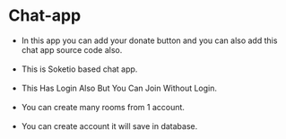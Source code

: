 # Chat-app
<ul>
<li>In this app you can add your donate button and you can also add this chat app source code also.</li><br>
<li>This is Soketio based chat app.</li><br>
<li>This Has Login Also But You Can Join Without Login.</li><br>
<li>You can create many rooms from 1 account.</li><br>
<li>You can create account it will save in database.</li>
</ul>
